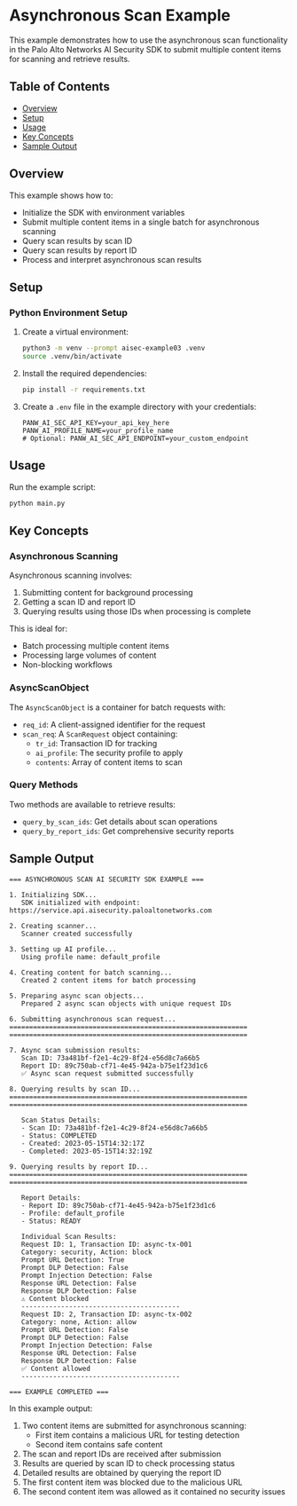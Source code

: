 # Asynchronous Scan Example

This example demonstrates how to use the asynchronous scan functionality in the Palo Alto Networks AI Security SDK to submit multiple content items for scanning and retrieve results.

## Table of Contents

- [Overview](#overview)
- [Setup](#setup)
- [Usage](#usage)
- [Key Concepts](#key-concepts)
- [Sample Output](#sample-output)

## Overview

This example shows how to:
- Initialize the SDK with environment variables
- Submit multiple content items in a single batch for asynchronous scanning
- Query scan results by scan ID
- Query scan results by report ID
- Process and interpret asynchronous scan results

## Setup

### Python Environment Setup

1. Create a virtual environment:
   ```bash
   python3 -m venv --prompt aisec-example03 .venv
   source .venv/bin/activate
   ```

2. Install the required dependencies:
   ```bash
   pip install -r requirements.txt
   ```

3. Create a `.env` file in the example directory with your credentials:
   ```
   PANW_AI_SEC_API_KEY=your_api_key_here
   PANW_AI_PROFILE_NAME=your_profile_name
   # Optional: PANW_AI_SEC_API_ENDPOINT=your_custom_endpoint
   ```

## Usage

Run the example script:

```bash
python main.py
```

## Key Concepts

### Asynchronous Scanning

Asynchronous scanning involves:
1. Submitting content for background processing
2. Getting a scan ID and report ID
3. Querying results using those IDs when processing is complete

This is ideal for:
- Batch processing multiple content items
- Processing large volumes of content
- Non-blocking workflows

### AsyncScanObject

The `AsyncScanObject` is a container for batch requests with:
- `req_id`: A client-assigned identifier for the request
- `scan_req`: A `ScanRequest` object containing:
  - `tr_id`: Transaction ID for tracking
  - `ai_profile`: The security profile to apply
  - `contents`: Array of content items to scan

### Query Methods

Two methods are available to retrieve results:
- `query_by_scan_ids`: Get details about scan operations
- `query_by_report_ids`: Get comprehensive security reports

## Sample Output

```
=== ASYNCHRONOUS SCAN AI SECURITY SDK EXAMPLE ===

1. Initializing SDK...
   SDK initialized with endpoint: https://service.api.aisecurity.paloaltonetworks.com

2. Creating scanner...
   Scanner created successfully

3. Setting up AI profile...
   Using profile name: default_profile

4. Creating content for batch scanning...
   Created 2 content items for batch processing

5. Preparing async scan objects...
   Prepared 2 async scan objects with unique request IDs

6. Submitting asynchronous scan request...
============================================================
============================================================

7. Async scan submission results:
   Scan ID: 73a481bf-f2e1-4c29-8f24-e56d8c7a66b5
   Report ID: 89c750ab-cf71-4e45-942a-b75e1f23d1c6
   ✅ Async scan request submitted successfully

8. Querying results by scan ID...
============================================================
============================================================

   Scan Status Details:
   - Scan ID: 73a481bf-f2e1-4c29-8f24-e56d8c7a66b5
   - Status: COMPLETED
   - Created: 2023-05-15T14:32:17Z
   - Completed: 2023-05-15T14:32:19Z

9. Querying results by report ID...
============================================================
============================================================

   Report Details:
   - Report ID: 89c750ab-cf71-4e45-942a-b75e1f23d1c6
   - Profile: default_profile
   - Status: READY

   Individual Scan Results:
   Request ID: 1, Transaction ID: async-tx-001
   Category: security, Action: block
   Prompt URL Detection: True
   Prompt DLP Detection: False
   Prompt Injection Detection: False
   Response URL Detection: False
   Response DLP Detection: False
   ⚠️ Content blocked
   ----------------------------------------
   Request ID: 2, Transaction ID: async-tx-002
   Category: none, Action: allow
   Prompt URL Detection: False
   Prompt DLP Detection: False
   Prompt Injection Detection: False
   Response URL Detection: False
   Response DLP Detection: False
   ✅ Content allowed
   ----------------------------------------

=== EXAMPLE COMPLETED ===
```

In this example output:
1. Two content items are submitted for asynchronous scanning:
   - First item contains a malicious URL for testing detection
   - Second item contains safe content
2. The scan and report IDs are received after submission
3. Results are queried by scan ID to check processing status
4. Detailed results are obtained by querying the report ID
5. The first content item was blocked due to the malicious URL
6. The second content item was allowed as it contained no security issues
